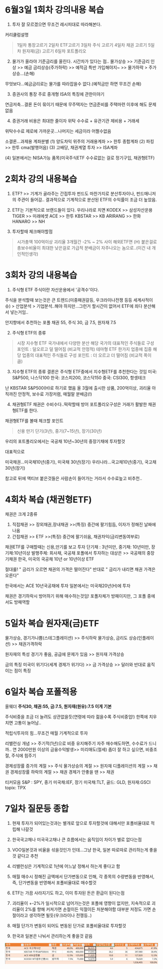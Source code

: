 # 6월3일 1회차 강의내용 복습
1. 투자 잘 모르겠으면 무조건 레시피대로 따라해본다.

커리큘럼설명
> 1일차 통장고르기
> 2일차 ETF고르기
> 3일차 주식 고르기
> 4일차 채권 고르기
> 5일차 원자재(금) 고르기
> 6일차 포트폴리오

2. 물가가 올라야 기준금리를 올린다.
시간차가 있다는 점..
물가상승 >> 기준금리 인상 >> 예금 금리상승(주가하락) >> 예적금 특반 가입해야지~ >> 물가하락 > 주가 상승...(손해)

무엇보다...예금금리로는 물가를 따라잡을수 없다.(예적금만 하면 무조건 손해)

3. 증권사의 통장
주로 중개형 ISA의 특징에 관한이야기

연금저축...결론
돈이 묶이기 때문에 무주택자는 연금준비를 주택마련 이후에 해도 문제없음

4. 증권거래 비용은 최대한 줄이자
위탁 수수료 + 유관기관 제비용 + 거래세

위탁수수료 제로에 가까운곳...나머지는 세금이라 어쩔수없음



소결론...과제용 계좌분별
(1) 양도차익 위주의 거래용계좌 >> 한투 종합계좌
(2) 파킹 >> 한투 cma(발행어음)
(3) 고배당, 채권계열 투자 >> ISA계좌

(4) 일본에서는 NISA가능 품목(미국주식ETF 수수료없는 걸로 정기구입, 채권형ETF)

# 2회차 강의 내용복습
1. ETF? >> 기계가 골라주는 간접투자
펀드도 마찬가지로 분산투자이나, 펀드매니저의 주관이 들어감..
결과적으로 기계적으로 분산된 ETF의 수익률이 조금 더 높았음.

2. ETF는 기본적으로 브랜드들이 있다.
우리나라로 치면
KODEX >> 삼성자산운용
TIGER >> 미래에셋
ACE >> 한투
KBSTAR >> KB
ARIRANG >> 한화
HANARO >> NH

3. 투자할때 체크해야할점
> 시가총액 100억이상
> 괴리율 3개월간 -2% ~ 2% 사이
> 해외ETF면 (H) 붙은걸로
> 총보수비율이 최대한 낮은걸로
> 가급적 분배금이 자주나오는 놈으로..(이건 내 개인적인생각)

# 3회차 강의 내용복습
1. 주식형 ETF
주식이란 자산운용에서 '공격수'이다.

주식을 분석할때 보는것은
큰 트렌드(미중패권갈등, 우크라이나전쟁 등등 세계사적이슈) > 산업분석 > 기업분석..해야 하지만...그런거 할시간이 없어서 ETF에 죄다 분산해서 넣는거임..

안지향에서 추천하는 포폴
채권 55, 주식 30, 금 7.5, 원자재 7.5

2. 주식형 ETF의 종류
> 시장 지수형 ETF
 국가내에서 다양한 분산 해당 국가의 대표적인 주식들로 구성
 포인트 : 덜오르고 덜 떨어짐 (비교적 안정적)
> 테마형 ETF
 한가지 업종에 집중 해당 업종의 대표적인 주식들로 구성
 포인트 : 더 오르고 더 떨어짐 (비교적 폭이 큼)

 3. 지수형 ETF의 종류
 결론은 주식형 ETF중에서 지수형ETF를 추천한다는 것임
 미국: S&P500, 나스닥100
 한국: 코스피200, 코스닥150
 중국: CSI300, 항셍테크

 난 KBSTAR S&P500(H)로 하기로 했음
 올 3월에 출시한 상품, 200억이상, 괴리율 아직까진 안정적, 보수료 가장저렴, 매월말 분배금(!)

 4. 채권형ETF
 채권은 수비수다..떡락할때 방어
 포트폴리오구성은 거래가 활발한 채권형ETF를 한다.

 채권형ETF를 볼때 체크할 포인트
 > 신용
 > 만기 단기(3년), 중기(7~15년), 장기(30년) 

 우리의 포트폴리오에서는
 국공채 10년~30년의 중장기채에 투자할것

 대표적으로
 
 미국채권...미국채10년(중기), 미국채 30년(장기)
 우리나라...국고채10년(중기), 국고채 30년(장기)

 참고로 뒤에 액티브 붙은것들은 사람손이 들어가는 거라서 수수료높고 비추천..

 # 4회차 복습 (채권형ETF)

 채권은 크게 2종류
 1. 직접채권 >> 장외채권,장내채권 >>(특징) 중간에 팔기힘듬, 이자가 정해진 날짜에 나옴
 2. 간접채권 >> ETF >>(특징) 중간에 팔기쉬움, 채권차익(금리변동여부로)

 채권ETF를 구매할때는 신용,만기를 보고 투자
 단기채 : 3년미만, 중기채: 10년미만, 장기채:10년이상
 발행주체: 회사채, 국공채
 포폴에서 투자하는 대상은 >> 국공채의 중장기채권
 한국, 미국의 국공채 10년 or 10년이상 ETF

 절대룰!
 " 금리가 오르면 채권의 가격은 떨어진다" 반대로 " 금리가 내리면 채권 가격은 오른다"

 한국에서는 ACE 10년국공채에 투자
 일본에서는 미국채20년(H)에 투자

 채권은 경기하락시 방어하기 위해 매수하는것임!
 포폴자체가 방패이지만, 그 포폴 중에서도 방패역할

 # 5일차 복습 원자재(금)ETF
 물가상승, 경기가나쁨(스테그플레이션) >> 주식하락
 물가상승, 금리도 상승(인플레이션) >> 채권가격하락

 원자재의 특성
 경기가 좋음, 공급에 문제가 있음 >> 원자재 가격상승

 금의 특징
 미국이 위기다(세계 경제가 위기다) >> 금 가격상승 >> 달러와 반대로 움직이는 점이 특징

 # 6일차 복습 포폴적용
 올웨더
 **주식30, 채권:55, 금:7.5, 원자재(원유):7.5 이게 기본**

 주식비중을 조금 더 늘려도 상관없을듯(연령에 따라 젊을수록 주식비중업!)
 한쪽에 치우치면 고통이 늘어남..

 적립식투자의 힘...무조건 매월 기계적으로 투자

리밸런싱 개념 >> 주기적(1년)으로 비중 유지해주기
자주 매수매도하면, 수수료가 드니까..
연 2000만원 이상의 금융수익발생>> 미리매도(절세)
좀더 잘 하고 싶으면, 비중조절, 주식에 힘주기

경제성장률 증가의 계절 >> 주식
물가상승의 계절 >> 원자재
디플레이션의 계절 >> 채권
경제성장률 하락의 계절 >> 채권
경제가 안좋을 땐 >> 채권

티커모음
S&P : SPY, 중기 미국채:IEF, 장기 미국채:TLT, 골드: GLD, 원자재:GSCI
topix: TPX

# 7일차 질문등 종합

1. 현재 투자가 되어있는것과는 별개로 앞으로 투자할것에 대해서만 포폴비율대로 적립해 나갈것

2. 한국국고채나 미국국고채나 큰 흐름에서는 움직임이 차이가 별로 없다는점

3. VOO일본것과 비율을 섞을것인가 인데...그냥 한국, 일본 따로따로 관리하는게 좋을것 같다고 추천

4. 리밸런싱은 기계적으로 1년에 어느날 정해서 하는게 좋다고 함

5. 매월 매수시 정해진 금액에서 단가변동으로 인해, 각 종목의 수량변동을 반영해서, 즉, 단가변동을 반영해서 포폴비율대로 매수할것

6. ETF는 가끔 사라지기도 하고, 이미 투자된 돈은 환급이 된다는점

7. 괴리율이 +-2%가 일시적으로 넘어가는것은 포폴에 영향이 없지만, 지속적으로 괴리율이 2%를 향해 커져가면 손절이든 익절이든 처분해야함
대부분 저정도 가면 손절이라고 생각하면 될듯(우크라이나 전쟁등..)

8. 매월 단가가 변동이 되어도 변동된 단가로 포폴비율대로 투자할것

9. 한국과 일본은 나눠서 관리하는게 좋을것 같음

![KORportpol](img/KORPORT.jpg)